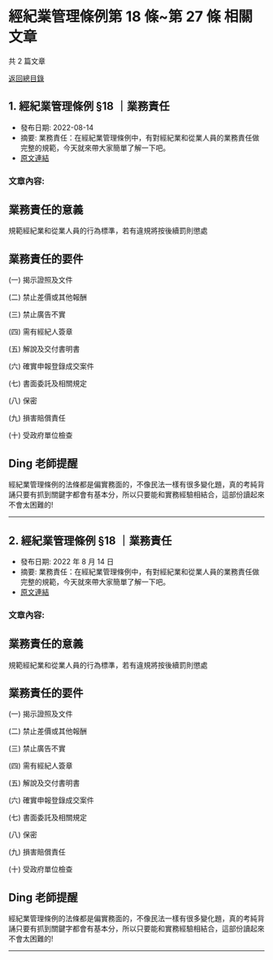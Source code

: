 # 經紀業管理條例第 18 條~第 27 條 相關文章

共 2 篇文章

[返回總目錄](00_總目錄.md)

## 1. 經紀業管理條例 §18 ｜業務責任

- 發布日期: 2022-08-14
- 摘要: 業務責任：在經紀業管理條例中，有對經紀業和從業人員的業務責任做完整的規範，今天就來帶大家簡單了解一下吧。
- [原文連結](https://www.jasper-realestate.com/%e6%a5%ad%e5%8b%99%e8%b2%ac%e4%bb%bb/)

### 文章內容:

## 業務責任的意義

規範經紀業和從業人員的行為標準，若有違規將按後續罰則懲處

## 業務責任的要件

(一) 揭示證照及文件

(二) 禁止差價或其他報酬

(三) 禁止廣告不實

(四) 需有經紀人簽章

(五) 解說及交付書明書

(六) 確實申報登錄成交案件

(七) 書面委託及相關規定

(八) 保密

(九) 損害賠償責任

(十) 受政府單位檢查

## Ding 老師提醒

經紀業管理條例的法條都是偏實務面的，不像民法一樣有很多變化題，真的考純背誦只要有抓到關鍵字都會有基本分，所以只要能和實務經驗相結合，這部份讀起來不會太困難的!

---

## 2. 經紀業管理條例 §18 ｜業務責任

- 發布日期: 2022 年 8 月 14 日
- 摘要: 業務責任：在經紀業管理條例中，有對經紀業和從業人員的業務責任做完整的規範，今天就來帶大家簡單了解一下吧。
- [原文連結](https://www.jasper-realestate.com/%e6%a5%ad%e5%8b%99%e8%b2%ac%e4%bb%bb/)

### 文章內容:

## 業務責任的意義

規範經紀業和從業人員的行為標準，若有違規將按後續罰則懲處

## 業務責任的要件

(一) 揭示證照及文件

(二) 禁止差價或其他報酬

(三) 禁止廣告不實

(四) 需有經紀人簽章

(五) 解說及交付書明書

(六) 確實申報登錄成交案件

(七) 書面委託及相關規定

(八) 保密

(九) 損害賠償責任

(十) 受政府單位檢查

## Ding 老師提醒

經紀業管理條例的法條都是偏實務面的，不像民法一樣有很多變化題，真的考純背誦只要有抓到關鍵字都會有基本分，所以只要能和實務經驗相結合，這部份讀起來不會太困難的!

---

